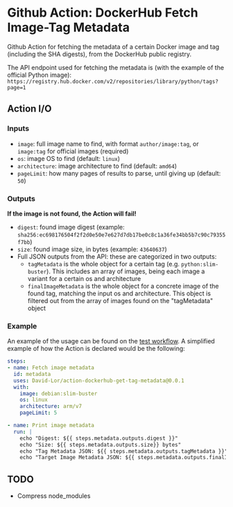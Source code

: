 # Github Action: DockerHub Fetch Image-Tag Metadata

Github Action for fetching the metadata of a certain Docker image and tag (including the SHA digests), from the DockerHub public registry.

The API endpoint used for fetching the metadata is (with the example of the official Python image): `https://registry.hub.docker.com/v2/repositories/library/python/tags?page=1`

## Action I/O

### Inputs

- `image`: full image name to find, with format `author/image:tag`, or `image:tag` for official images (required)
- `os`: image OS to find (default: `linux`)
- `architecture`: image architecture to find (default: `amd64`)
- `pageLimit`: how many pages of results to parse, until giving up (default: `50`)

### Outputs

**If the image is not found, the Action will fail!**

- `digest`: found image digest (example: `sha256:ec698176504f2f2d0e50e7e627d7db17be0c8c1a36fe34bb5b7c90c79355f7bb`)
- `size`: found image size, in bytes (example: `43640637`)
- Full JSON outputs from the API: these are categorized in two outputs:
    - `tagMetadata` is the whole object for a certain tag (e.g. `python:slim-buster`). This includes an array of images, being each image a variant for a certain os and architecture
    - `finalImageMetadata` is the whole object for a concrete image of the found tag, matching the input os and architecture. This object is filtered out from the array of images found on the "tagMetadata" object

### Example

An example of the usage can be found on the [test workflow](.github/workflows/test.yaml). A simplified example of how the Action is declared would be the following:

```yaml
steps:
- name: Fetch image metadata
  id: metadata
  uses: David-Lor/action-dockerhub-get-tag-metadata@0.0.1
  with:
    image: debian:slim-buster
    os: linux
    architecture: arm/v7
    pageLimit: 5

- name: Print image metadata
  run: |
    echo "Digest: ${{ steps.metadata.outputs.digest }}"
    echo "Size: ${{ steps.metadata.outputs.size}} bytes"
    echo "Tag Metadata JSON: ${{ steps.metadata.outputs.tagMetadata }}"
    echo "Target Image Metadata JSON: ${{ steps.metadata.outputs.finalImageMetadata }}"
```

## TODO

- Compress node_modules
